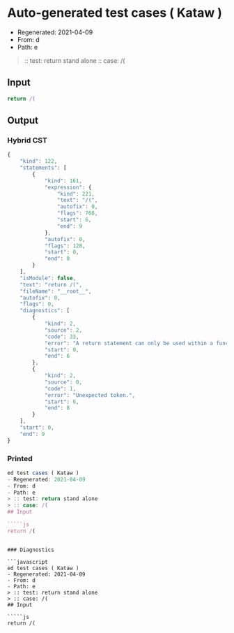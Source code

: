 # Auto-generated test cases ( Kataw )
- Regenerated: 2021-04-09
- From: d
- Path: e
> :: test: return stand alone
> :: case: /(
## Input

`````js
return /(
`````

## Output

### Hybrid CST

```javascript
{
    "kind": 122,
    "statements": [
        {
            "kind": 161,
            "expression": {
                "kind": 221,
                "text": "/(",
                "autofix": 0,
                "flags": 768,
                "start": 6,
                "end": 9
            },
            "autofix": 0,
            "flags": 128,
            "start": 0,
            "end": 0
        }
    ],
    "isModule": false,
    "text": "return /(",
    "fileName": "__root__",
    "autofix": 0,
    "flags": 0,
    "diagnostics": [
        {
            "kind": 2,
            "source": 2,
            "code": 33,
            "error": "A return statement can only be used within a function_body",
            "start": 0,
            "end": 6
        },
        {
            "kind": 2,
            "source": 0,
            "code": 1,
            "error": "Unexpected token.",
            "start": 6,
            "end": 8
        }
    ],
    "start": 0,
    "end": 9
}
```

### Printed

```javascript
ed test cases ( Kataw )
- Regenerated: 2021-04-09
- From: d
- Path: e
> :: test: return stand alone
> :: case: /(
## Input

`````js
return /(
`````
```

### Diagnostics

```javascript
ed test cases ( Kataw )
- Regenerated: 2021-04-09
- From: d
- Path: e
> :: test: return stand alone
> :: case: /(
## Input

`````js
return /(
`````
```

